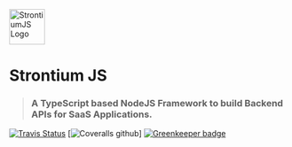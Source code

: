 <img alt="StrontiumJS Logo" src="https://raw.githubusercontent.com/StrontiumJS/Framework/master/assets/logos/Logo%402x.png" width="64">

# Strontium JS

> ### A TypeScript based NodeJS Framework to build Backend APIs for SaaS Applications.

[![Travis Status](https://img.shields.io/travis/StrontiumJS/Framework.svg)]()
[![Coveralls github](https://img.shields.io/coveralls/github/StrontiumJS/Framework.svg)]
[![Greenkeeper badge](https://badges.greenkeeper.io/StrontiumJS/Framework.svg)](https://greenkeeper.io/)

